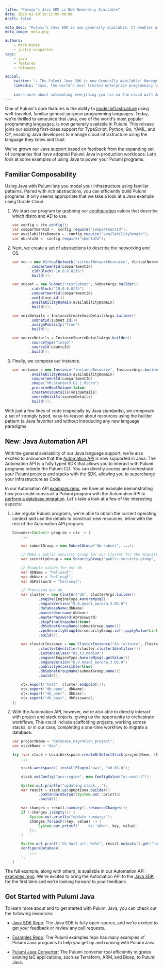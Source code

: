 ```yaml
---
title: "Pulumi's Java SDK is Now Generally Available"
date: 2025-02-10T16:15:00-08:00
draft: false

meta_desc: "Pulumi’s Java SDK is now generally available. It enables organizations of all sizes to build infrastructure using a proven, safe, and familiar language."
meta_image: meta.png

authors:
    - mark-huber
    - justin-vanpatten
tags:
    - java
    - features
    - releases

social:
    twitter: "☕ The Pulumi Java SDK is now Generally Available! Manage your infrastructure using the composable, strongly typed programming language you already know and love - now including the powerful Pulumi Automation API!"
    linkedin: "Java, the world’s most trusted enterprise programming language, is now generally available in Pulumi. You can now leverage Java’s familiar, expressive, and safe syntax to manage your infrastructure in a composable and scalable way.
    
    Learn more about automating everything you run in the cloud with Java: [Link]"
---
```


One of Pulumi's core features is the ability to [model infrastructure](https://www.pulumi.com/docs/iac/concepts/) using well-traveled, familiar general-purpose programming languages. Today, we're thrilled to announce that Java, one of the world's most popular programming languages, is now generally available in Pulumi. This release joins our existing first-class support for TypeScript, Python, Go, YAML, and C#, enabling Java developers to manage cloud infrastructure using the language they know and trust.

<!--more-->

We’ve grown our Java support based on feedback from the expanding set of companies that have adopted Pulumi Java in production workloads. Let’s look at some examples of using Java to power your Pulumi programs.

## Familiar Composability

Using Java with Pulumi lets you model your infrastructure using familiar patterns. Paired with rich abstractions, you can efficiently build Pulumi programs. It only seems appropriate that we take a look at a Java example using Oracle Cloud:

1. We start our program by grabbing our [configuration](https://www.pulumi.com/docs/iac/concepts/config/) values that describe which distro and AD to use.

    ```java
    var config = ctx.config();
    var compartmentId =  config.require("compartmentId");
    var availabilityDomain =  config.require("availabilityDomain");
    var ubuntuId =  config.require("ubuntuId");
    ```

2. Next, we create a set of abstractions to describe the networking and OS.

    ```java
    var vcn = new VirtualNetwork("virtualNetworkResource", VirtualNetworkArgs.builder()
            .compartmentId(compartmentId)
            .cidrBlock("10.0.0.0/16")
            .build());

    var subnet = new Subnet("testSubnet", SubnetArgs.builder()
            .cidrBlock("10.0.0.0/24")
            .compartmentId(compartmentId)
            .vcnId(vcn.id())
            .availabilityDomain(availabilityDomain)
            .build());

    var vnicDetails = InstanceCreateVnicDetailsArgs.builder()
            .subnetId(subnet.id())
            .assignPublicIp("true")
            .build();

    var sourceDetails = InstanceSourceDetailsArgs.builder()
            .sourceType("image")
            .sourceId(ubuntuId)
            .build();
    ```

3. Finally, we compose our instance.

    ```java
    var instance = new Instance("instanceResource", InstanceArgs.builder()
            .availabilityDomain(availabilityDomain)
            .compartmentId(compartmentId)
            .shape("VM.Standard.E2.1.Micro")
            .preserveBootVolume(false)
            .createVnicDetails(vnicDetails)
            .sourceDetails(sourceDetails)
            .build());
    ```

With just a few lines of code (especially by Java standards), we composed a set of strongly typed, easy-to-reason about resources using the builder pattern (a Java favorite) and without introducing any new language paradigms.

## New: Java Automation API

With the general availability of our Java language support, we’re also excited to announce that the [Automation API](https://www.pulumi.com/docs/iac/using-pulumi/automation-api/) is now supported in Java. The Automation API is a fully typed SDK that allows you to interact with Pulumi programs outside the Pulumi CLI. You can directly access and orchestrate your Pulumi projects and stacks with the SDK, allowing you to supercharge your Infrastructure as Code.

In our Automation API [examples repo](https://github.com/pulumi/automation-api-examples), we have an example demonstrating how you could construct a Pulumi program with the Automation API to [perform a database migration](https://github.com/pulumi/automation-api-examples/tree/main/java/databaseMigration). Let's take a look at a few of the interesting aspects:

1. Like regular Pulumi programs, we're able to obtain the current operating context and use the details to construct new resources, inline with the rest of the Automation API program.

    ```java
    Consumer<Context> program = ctx -> {
        ...

        var subnetGroup = new SubnetGroup("db-subnet", ...);

        // Make a public security group for our cluster for the migration
        var securityGroup = new SecurityGroup("public-security-group", ...);

        // Example values for our db
        var dbName = "hellosql";
        var dbUser = "hellosql";
        var dbPassword = "hellosql";

        // Provision our db
        var cluster = new Cluster("db", ClusterArgs.builder()
                .engine(EngineType.AuroraMysql)
                .engineVersion("8.0.mysql_aurora.3.08.0")
                .databaseName(dbName)
                .masterUsername(dbUser)
                .masterPassword(dbPassword)
                .skipFinalSnapshot(true)
                .dbSubnetGroupName(subnetGroup.name())
                .vpcSecurityGroupIds(securityGroup.id().applyValue(List::of))
                .build());

        var clusterInstance = new ClusterInstance("db-instance", ClusterInstanceArgs.builder()
                .clusterIdentifier(cluster.clusterIdentifier())
                .instanceClass("db.t3.medium")
                .engine(EngineType.AuroraMysql.getValue())
                .engineVersion("8.0.mysql_aurora.3.08.0")
                .publiclyAccessible(true)
                .dbSubnetGroupName(subnetGroup.name())
                .build());

        ctx.export("host", cluster.endpoint());
        ctx.export("db_name", dbName);
        ctx.export("db_user", dbUser);
        ctx.export("db_pass", dbPassword);
    };
    ```

2. With the Automation API, however, we're also able to directly interact with project and stack objects, giving us the opportunity to orchestrate workflows. This could include scaffolding
projects, working across stacks, or in our case, completing a one-time workflow to migrate a database.

    ```java
    var projectName = "database_migration_project";
    var stackName = "dev";

    try (var stack = LocalWorkspace.createOrSelectStack(projectName, stackName, program)) {
        ...

        stack.workspace().installPlugin("aws", "v6.68.0");

        stack.setConfig("aws:region", new ConfigValue("us-west-2"));

        System.out.println("updating stack...");
        var result = stack.up(UpOptions.builder()
                .onStandardOutput(System.out::println)
                .build());

        var changes = result.summary().resourceChanges();
        if (!changes.isEmpty()) {
            System.out.println("update summary:");
            changes.forEach((key, value) -> {
                System.out.printf("    %s: %d%n", key, value);
            });
        }

        System.out.printf("db host url: %s%n", result.outputs().get("host").value());
        configureDatabase(
            ...
        );
    }
    ```

The full example, along with others, is available in our Automation API [examples repo](https://github.com/pulumi/automation-api-examples/tree/main/java). We're excited to bring the Automation API to the [Java SDK](https://www.pulumi.com/docs/iac/languages-sdks/java/) for the first time and we're looking forward to your feedback.

## Get Started with Pulumi Java

To learn more about and to get started with Pulumi Java, you can check out the following resources:

* [Java SDK Repo](https://github.com/pulumi/pulumi-java): The Java SDK is fully open-source, and we’re excited to get your feedback or review any pull requests.

* [Examples Repo](https://github.com/pulumi/examples): The Pulumi examples repo has many examples of Pulumi Java programs to help you get up and running with Pulumi Java.

* [Pulumi Java Converter](https://www.pulumi.com/docs/iac/adopting-pulumi/converters/): The Pulumi converter tool efficiently migrates existing IaC applications, such as Terraform, ARM, and Bicep, to Pulumi Java.
